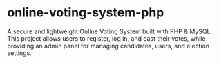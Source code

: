 # online-voting-system-php
A secure and lightweight Online Voting System built with PHP & MySQL. This project allows users to register, log in, and cast their votes, while providing an admin panel for managing candidates, users, and election settings.
